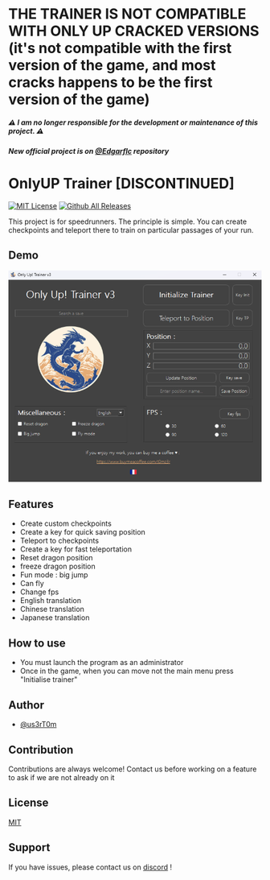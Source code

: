 # THE TRAINER IS NOT COMPATIBLE WITH ONLY UP CRACKED VERSIONS (it's not compatible with the first version of the game, and most cracks happens to be the first version of the game)

##### ⚠️ **I am no longer responsible for the development or maintenance of this project.** ⚠️

##### New official project is on [@Edgarflc](https://github.com/Edgarflc/OnlyUP-Trainer) repository

# OnlyUP Trainer [DISCONTINUED]

[![MIT License](https://img.shields.io/badge/License-MIT-green.svg)](./LICENSE.md) [![Github All Releases](https://img.shields.io/github/downloads/us3rT0m/OnlyUP-Trainer/total.svg)]()

This project is for speedrunners. The principle is simple. You can create checkpoints and teleport there to train on particular passages of your run.


## Demo

![demo.png](./demo.png)


## Features

- Create custom checkpoints
- Create a key for quick saving position
- Teleport to checkpoints
- Create a key for fast teleportation
- Reset dragon position
- freeze dragon position
- Fun mode : big jump
- Can fly
- Change fps
- English translation
- Chinese translation
- Japanese translation



## How to use

- You must launch the program as an administrator
- Once in the game, when you can move not the main menu press "Initialise trainer"


## Author

- [@us3rT0m](https://www.github.com/us3rT0m)


## Contribution

Contributions are always welcome!
Contact us before working on a feature to ask if we are not already on it


## License

[MIT](./LICENSE.md)


## Support

If you have issues, please contact us on [discord](https://discord.gg/hzJu8VmFnN) !
